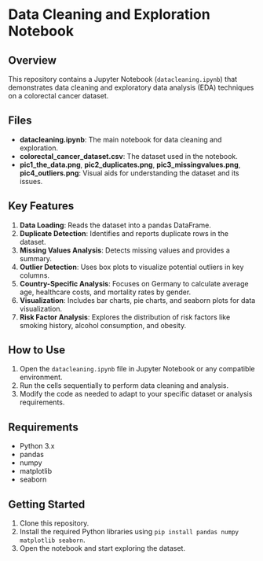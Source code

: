 # Data Cleaning and Exploration Notebook

## Overview
This repository contains a Jupyter Notebook (`datacleaning.ipynb`) that demonstrates data cleaning and exploratory data analysis (EDA) techniques on a colorectal cancer dataset.

## Files
- **datacleaning.ipynb**: The main notebook for data cleaning and exploration.
- **colorectal_cancer_dataset.csv**: The dataset used in the notebook.
- **pic1_the_data.png**, **pic2_duplicates.png**, **pic3_missingvalues.png**, **pic4_outliers.png**: Visual aids for understanding the dataset and its issues.

## Key Features
1. **Data Loading**: Reads the dataset into a pandas DataFrame.
2. **Duplicate Detection**: Identifies and reports duplicate rows in the dataset.
3. **Missing Values Analysis**: Detects missing values and provides a summary.
4. **Outlier Detection**: Uses box plots to visualize potential outliers in key columns.
5. **Country-Specific Analysis**: Focuses on Germany to calculate average age, healthcare costs, and mortality rates by gender.
6. **Visualization**: Includes bar charts, pie charts, and seaborn plots for data visualization.
7. **Risk Factor Analysis**: Explores the distribution of risk factors like smoking history, alcohol consumption, and obesity.

## How to Use
1. Open the `datacleaning.ipynb` file in Jupyter Notebook or any compatible environment.
2. Run the cells sequentially to perform data cleaning and analysis.
3. Modify the code as needed to adapt to your specific dataset or analysis requirements.

## Requirements
- Python 3.x
- pandas
- numpy
- matplotlib
- seaborn

## Getting Started
1. Clone this repository.
2. Install the required Python libraries using `pip install pandas numpy matplotlib seaborn`.
3. Open the notebook and start exploring the dataset.
